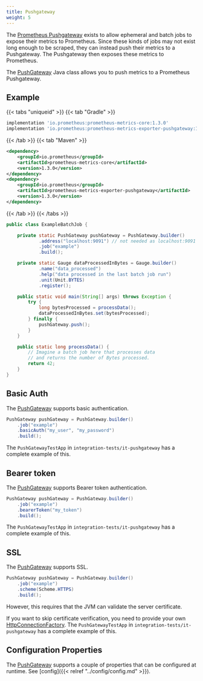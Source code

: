 ```yaml
---
title: Pushgateway
weight: 5
---
```


The [Prometheus Pushgateway](https://github.com/prometheus/pushgateway) exists to allow ephemeral
and batch jobs to expose their metrics to Prometheus.
Since these kinds of jobs may not exist long enough to be scraped, they can instead push their
metrics to a Pushgateway.
The Pushgateway then exposes these metrics to Prometheus.

The [PushGateway](/client_java/api/io/prometheus/metrics/exporter/pushgateway/PushGateway.html) Java
class allows you to push metrics to a Prometheus Pushgateway.

## Example

{{< tabs "uniqueid" >}}
{{< tab "Gradle" >}}

```groovy
implementation 'io.prometheus:prometheus-metrics-core:1.3.0'
implementation 'io.prometheus:prometheus-metrics-exporter-pushgateway:1.3.0'
```

{{< /tab >}}
{{< tab "Maven" >}}

```xml
<dependency>
    <groupId>io.prometheus</groupId>
    <artifactId>prometheus-metrics-core</artifactId>
    <version>1.3.0</version>
</dependency>
<dependency>
    <groupId>io.prometheus</groupId>
    <artifactId>prometheus-metrics-exporter-pushgateway</artifactId>
    <version>1.3.0</version>
</dependency>
```

{{< /tab >}}
{{< /tabs >}}

```java
public class ExampleBatchJob {

    private static PushGateway pushGateway = PushGateway.builder()
            .address("localhost:9091") // not needed as localhost:9091 is the default
            .job("example")
            .build();

    private static Gauge dataProcessedInBytes = Gauge.builder()
            .name("data_processed")
            .help("data processed in the last batch job run")
            .unit(Unit.BYTES)
            .register();

    public static void main(String[] args) throws Exception {
        try {
            long bytesProcessed = processData();
            dataProcessedInBytes.set(bytesProcessed);
        } finally {
            pushGateway.push();
        }
    }

    public static long processData() {
        // Imagine a batch job here that processes data
        // and returns the number of Bytes processed.
        return 42;
    }
}
```

## Basic Auth

The [PushGateway](/client_java/api/io/prometheus/metrics/exporter/pushgateway/PushGateway.html) supports basic authentication.

```java
PushGateway pushGateway = PushGateway.builder()
    .job("example")
    .basicAuth("my_user", "my_password")
    .build();
```

The `PushGatewayTestApp` in `integration-tests/it-pushgateway` has a complete example of this.

## Bearer token

The [PushGateway](/client_java/api/io/prometheus/metrics/exporter/pushgateway/PushGateway.html) supports Bearer token authentication.

```java
PushGateway pushGateway = PushGateway.builder()
    .job("example")
    .bearerToken("my_token")
    .build();
```

The `PushGatewayTestApp` in `integration-tests/it-pushgateway` has a complete example of this.

## SSL

The [PushGateway](/client_java/api/io/prometheus/metrics/exporter/pushgateway/PushGateway.html) 
supports SSL.

```java
PushGateway pushGateway = PushGateway.builder()
    .job("example")
    .scheme(Scheme.HTTPS)
    .build();
```

However, this requires that the JVM can validate the server certificate.

If you want to skip certificate verification, you need to provide your own
[HttpConnectionFactory](/client_java/api/io/prometheus/metrics/exporter/pushgateway/HttpConnectionFactory.html). <!-- editorconfig-checker-disable-line -->
The `PushGatewayTestApp` in `integration-tests/it-pushgateway` has a complete example of this.

## Configuration Properties

The [PushGateway](/client_java/api/io/prometheus/metrics/exporter/pushgateway/PushGateway.html)
supports a couple of properties that can be configured at runtime.
See [config]({{< relref "../config/config.md" >}}).
